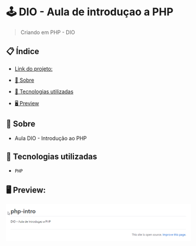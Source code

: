 # 🕹 DIO - Aula de introduçao a PHP
> Criando em PHP - DIO


## 📋 Índice
- [Link do projeto:](https://finandolopes.github.io/php-intro/)

- [📖 Sobre](#-Sobre)
- [🚀 Tecnologias utilizadas](#-Tecnologias-utilizadas)
- [🖥 Preview](#-Preview)

## 📖 Sobre
 - Aula DIO - Introdução ao PHP

## 🚀 Tecnologias utilizadas
- `PHP`

## 🖥 Preview:

<p align="center">
  <img src="screenshot.png" title="screenshot" alt="screenshot do jogo">
</p>


   















